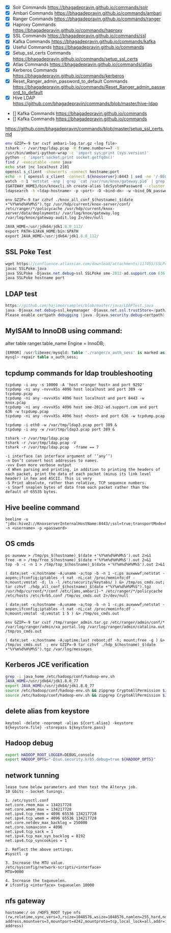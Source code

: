  - [x] Solr Commands https://bhagadepravin.github.io/commands/solr
 - [x] Ambari Commands https://bhagadepravin.github.io/commands/ambari
 - [x] Ranger Commands https://bhagadepravin.github.io/commands/ranger
 - [x] Haproxy Commands https://bhagadepravin.github.io/commands/haproxy
 - [X] SSL Commands https://bhagadepravin.github.io/commands/ssl
 - [X] Kafka Commands https://bhagadepravin.github.io/commands/kafka
 - [X] Useful Commands https://bhagadepravin.github.io/commands
 - [X] Setup_ssl_certs Commands https://bhagadepravin.github.io/commands/setup_ssl_certs
 - [X] Atlas Commands https://bhagadepravin.github.io/commands/atlas
 - [X] Kerberos Commands https://bhagadepravin.github.io/commands/kerberos
 - [X] Reset_Ranger_admin_password_to_default Commands https://bhagadepravin.github.io/commands/Reset_Ranger_admin_password_to_default
 - [X] Hive LDAP  https://github.com/bhagadepravin/commands/blob/master/hive-ldap
 - [] Kafka Commands https://bhagadepravin.github.io/commands
 - [] Kafka Commands https://bhagadepravin.github.io/commands
    

https://github.com/bhagadepravin/commands/blob/master/setup_ssl_certs.md

```bash
env GZIP=-9 tar cvzf ambari-log.tar.gz <log file>
tshark -r /var/tmp/ldap.pcap -R frame.number==7 -V
/usr/bin/ambari-python-wrap -c 'import sys;print (sys.version)'
python -c 'import socket;print socket.getfqdn()'
find / -executable -name java
echo stat |nc localhost 2181 
openssl s_client -showcerts -connect hostname:port
echo -n | openssl s_client -connect ${knoxserver}:8443 | sed -ne '/-BEGIN CERTIFICATE-/,/-END CERTIFICATE-/p' > /tmp/knoxcert.crt
watch -n 1 'netstat -anp | grep `cat /var/run/knox/gateway.pid` | grep ESTABLISHED | wc -l' 
{GATEWAY_HOME}/bin/knoxcli.sh create-alias ldcSystemPassword --cluster hdp --value hadoop
ldapsearch -h <ldap-hostname> -p <port> -D <bind-dn> -w <bind_DN_password> -b <base_search> "(cn=<username>)"
```

```
env GZIP=-9 tar czhvf ./knox_all_conf_$(hostname)_$(date +"%Y%m%d%H%M%S").tgz /usr/hdp/current/knox-server/conf/ /etc/ranger/*/policycache /usr/hdp/current/knox-server/data/deployments/ /var/log/knox/gateway.log /var/log/knox/gateway-audit.log 2>/dev/null
```

```java
JAVA_HOME=/usr/jdk64/jdk1.8.0_112/
export PATH=$JAVA_HOME/bin:$PATH
export JAVA_HOME=/usr/jdk64/jdk1.8.0_112/
```

## SSL Poke Test
```java
wget https://confluence.atlassian.com/download/attachments/117455/SSLPoke.java
javac SSLPoke.java
java SSLPoke -Djavax.net.debug=ssl SSLPoke sme-2012-ad.support.com 636
java SSLPoke hostname port
```

## LDAP test
```java
https://github.com/hajimeo/samples/blob/master/java/LDAPTest.java
java -Djavax.net.debug=ssl,keymanager -Djavax.net.ssl.trustStore=/path/to/truststore.jks LDAPTest "ldap://ad.your-server.com:389" "dc=ad,dc=my-domain,dc=com" myLdapUsername myLdapPassword
Please enable certpath debugging (java -Djava.security.debug=certpath) 
```

## MyISAM to InnoDB using command:
alter table ranger.table_name Engine = InnoDB;

```sql
[ERROR] /usr/libexec/mysqld: Table './ranger/x_auth_sess' is marked as crashed and should be repaired 
mysql> repair table x_auth_sess; 
```

## tcpdump commands for ldap troubleshooting
```
tcpdump -i any -s 10000 -A 'host <ranger host> and port 9292'
tcpdump -ni any -nvvvXSs 4096 host localhost and port 389 -w tcpdump.pcap
tcpdump -ni any -nvvvXSs 4096 host localhost and port 8443 -w knox.pcap
tcpdump -ni any -nvvvXSs 4096 host sme-2012-ad.support.com and port 636 -w tcpdump.pcap
tcpdump -ni any -nvvvXSs 4096 host <host> and port 636 -w tcpdump.pcap

tcpdump -i eth0 -w /var/tmp/ldap3.pcap port 389 &
tcpdump -i any -w /var/tmp/ldap3.pcap port 389 &

tshark -r /var/tmp/ldap.pcap
tshark -r /var/tmp/ldap.pcap -V
tshark -r /var/tmp/ldap.pcap  -frame == 7

-i interface (an interface argument of ‘‘any’’)
-n Don’t convert host addresses to names.
-vvv Even more verbose output
-X When parsing and printing, in addition to printing the headers of each packet, print the data of each packet (minus its link level header) in hex and ASCII. This is very
-S Print absolute, rather than relative, TCP sequence numbers.
-s Snarf snaplen bytes of data from each packet rather than the default of 65535 bytes.
```


## Hive beeline command
```
beeline -u "jdbc:hive2://KnoxserverInternalHostName:8443/;ssl=true;transportMode=http;httpPath=gateway/default/hive" -n <username> -p <password>
```

## OS cmds

```shell
ps auxwww > /tmp/ps_$(hostname)_$(date +'%Y%m%d%H%M%S').out 2>&1 
free -m > /tmp/free_$(hostname)_$(date +'%Y%m%d%H%M%S').out 2>&1 
top -b -c -n 1 > /tmp/top_$(hostname)_$(date +'%Y%m%d%H%M%S').out 2>&1 

( date;set -x;hostname -A;uname -a;top -b -n 1 -c;ps auxwwwf;netstat -aopen;ifconfig;iptables -t nat -nL;cat /proc/meminfo;df -h;mount;vmstat -d; ls -l /etc/security/keytabs/ ) &> /tmp/os_cmds.out; tar czhvf ./hdp_all_conf_$(hostname)_$(date +"%Y%m%d%H%M%S").tgz /usr/hdp/current/*/conf /etc/{ams,ambari}-* /etc/ranger/*/policycache /etc/hosts /etc/krb5.conf /tmp/os_cmds.out 2>/dev/null

( date;set -x;hostname -A;uname -a;top -b -n 1 -c;ps auxwwwf;netstat -aopen;ifconfig;iptables -t nat -nL;cat /proc/meminfo;df -h;mount;vmstat -d;vmstat 1 5 ) &> /tmp/os_cmds.out

env GZIP=-9 tar cvzf /tmp/ranger_admin.tar.gz /etc/ranger/admin/conf/* /var/log/ranger/admin/xa_portal.log /var/log/ranger/admin/catalina.out /tmp/os_cmds.out

( date;set -x;hostname -A;uptime;last reboot;df -h; mount;free -g ) &> /tmp/os_cmds.out  ; env GZIP=-9 tar czhvf ./hdp_$(hostname)_$(date +"%Y%m%d%H%M%S").tgz /var/log/messages

```

## Kerberos JCE verification

```bash
grep -i java_home /etc/hadoop/conf/hadoop-env.sh
JAVA_HOME=/usr/jdk64/jdk1.8.0_77
export JAVA_HOME=/usr/jdk64/jdk1.8.0_77
source /etc/hadoop/conf/hadoop-env.sh && zipgrep CryptoAllPermission $JAVA_HOME/jre/lib/security/local_policy.jar
source /etc/hadoop/conf/hadoop-env.sh && zipgrep CryptoAllPermission $JAVA_HOME/jre/lib/security/US_export_policy.jar
```

## delete alias from keystore
`keytool -delete -noprompt -alias ${cert.alias} -keystore ${keystore.file} -storepass ${keystore.pass}`

## Hadoop debug
```sh
export HADOOP_ROOT_LOGGER=DEBUG,console
export HADOOP_OPTS="-Dsun.security.krb5.debug=true ${HADOOP_OPTS}"
```

## network tunning ####
```
lease tune below parameters and then test the Alteryx job. 
10 Gbits - Socket tunings. 

1. /etc/sysctl.conf 
net.core.rmem_max = 134217728 
net.core.wmem_max = 134217728 
net.ipv4.tcp_rmem = 4096 65536 134217728 
net.ipv4.tcp_wmem = 4096 65536 134217728 
net.core.netdev_max_backlog = 250000 
net.core.somaxconn = 4096 
net.ipv4.tcp_sack = 1 
net.ipv4.tcp_max_syn_backlog = 8192 
net.ipv4.tcp_syncookies = 1 

2. Reflect the above settings. 
#sysctl -p 

3. Increase the MTU value. 
/etc/sysconfig/network-scripts/<interface> 
MTU=9000 

4. Increase the txqueuelen. 
# ifconfig <interface> txqueuelen 10000 
```

## nfs gateway
```
hostname:/ on /HDFS_ROOT type nfs (rw,relatime,sync,vers=3,rsize=1048576,wsize=1048576,namlen=255,hard,nolock,proto=tcp,timeo=600,retrans=2,sec=sys,mountaddr=ip-address,mountvers=3,mountport=4242,mountproto=tcp,local_lock=all,addr=ip-address)
```

